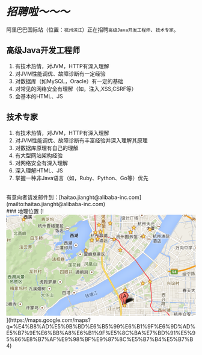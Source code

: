 
_招聘啦～～～_
==============

阿里巴巴国际站（位置：`杭州滨江`）正在招聘`高级Java开发工程师`、`技术专家`。

## 高级Java开发工程师
1. 有技术热情，对JVM，HTTP有深入理解
1. 对JVM性能调优、故障诊断有一定经验
1. 对数据库（如MySQL，Oracle）有一定的基础
1. 对常见的网络安全有理解（如，注入,XSS,CSRF等）
1. 会基本的HTML、JS


## 技术专家
1. 有技术热情，对JVM，HTTP有深入理解
1. 对JVM性能调优、故障诊断有丰富经验并深入理解其原理
1. 对数据库原理有自己的理解
1. 有大型网站架构经验
1. 对网络安全有深入理解
1. 深入理解HTML、JS
1. 掌握一种非Java语言（如，Ruby、Python、Go等）优先

<br>
有意向者请发邮件到：[haitao.jianght@alibaba-inc.com](mailto:haitao.jianght@alibaba-inc.com)

<br>
### 地理位置
[!<img src="alibaba.png"/>](https://maps.google.com/maps?q=%E4%B8%AD%E5%9B%BD%E6%B5%99%E6%B1%9F%E6%9D%AD%E5%B7%9E%E6%BB%A8%E6%B1%9F%E5%8C%BA%E7%BD%91%E5%95%86%E8%B7%AF%E9%98%BF%E9%87%8C%E5%B7%B4%E5%B7%B4)

